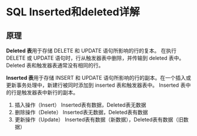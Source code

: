 # SQL Inserted和deleted详解

## 原理

**Deleted 表**用于存储 DELETE 和 UPDATE 语句所影响的行的复本。 在执行 DELETE 或 UPDATE 语句时，行从触发器表中删除，并传输到 deleted 表中。 Deleted 表和触发器表通常没有相同的行。

**Inserted 表**用于存储 INSERT 和 UPDATE 语句所影响的行的副本。在一个插入或更新事务处理中，新建行被同时添加到 inserted 表和触发器表中。 Inserted 表中的行是触发器表中新行的副本。

1. 插入操作（Insert） Inserted表有数据，Deleted表无数据
2. 删除操作（Delete） Inserted表无数据，Deleted表有数据
3. 更新操作（Update） Inserted表有数据（新数据），Deleted表有数据（旧数据）

